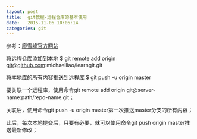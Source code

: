 ```yaml
---
layout: post
title:  git教程-远程仓库的基本使用
date:   2015-11-06 10:06:14  
categories: git
---
```

 
参考：[廖雪峰官方网站](http://www.liaoxuefeng.com/wiki/0013739516305929606dd18361248578c67b8067c8c017b000)

将远程仓库添加到本地
	$ git remote add origin git@github.com:michaelliao/learngit.git

将本地库的所有内容推送到远程库
	$ git push -u origin master

要关联一个远程库，使用命令git remote add origin git@server-name:path/repo-name.git；

关联后，使用命令git push -u origin master第一次推送master分支的所有内容；

此后，每次本地提交后，只要有必要，就可以使用命令git push origin master推送最新修改；
